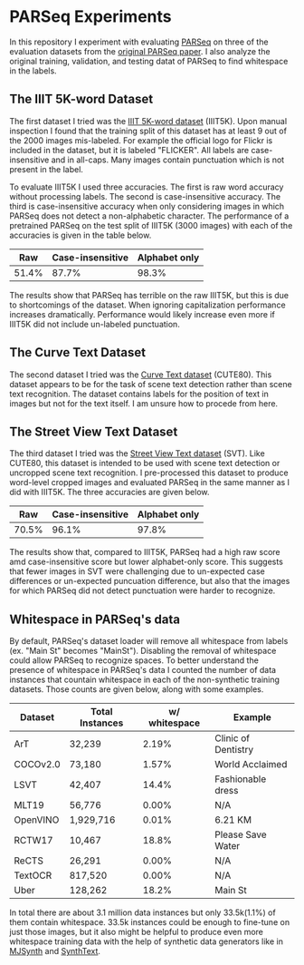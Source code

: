 # PARSeq Experiments
In this repository I experiment with evaluating [PARSeq](https://github.com/baudm/parseq) on three of the evaluation datasets from the [original PARSeq paper](https://link.springer.com/chapter/10.1007/978-3-031-19815-1_11). I also analyze the original training, validation, and testing datat of PARSeq to find whitespace in the labels. 

## The IIIT 5K-word Dataset
The first dataset I tried was the [IIIT 5K-word dataset](https://cvit.iiit.ac.in/research/projects/cvit-projects/the-iiit-5k-word-dataset) \(IIIT5K\). Upon manual inspection I found that the training split of this dataset has at least 9 out of the 2000 images mis-labeled. For example the official logo for Flickr is included in the dataset, but it is labeled "FLICKER". All labels are case-insensitive and in all-caps. Many images contain punctuation which is not present in the label.

To evaluate IIIT5K I used three accuracies. The first is raw word accuracy without processing labels. The second is case-insensitive accuracy. The third is case-insensitive accuracy when only considering images in which PARSeq does not detect a non-alphabetic character. The performance of a pretrained PARSeq on the test split of IIIT5K \(3000 images\) with each of the accuracies is given in the table below.

|Raw  |Case-insensitive|Alphabet only|
|-----|----------------|-------------|
|51.4%|87.7%           |98.3%        |

The results show that PARSeq has terrible on the raw IIIT5K, but this is due to shortcomings of the dataset. When ignoring capitalization performance increases dramatically. Performance would likely increase even more if IIIT5K did not include un-labeled punctuation.

## The Curve Text Dataset
The second dataset I tried was the [Curve Text dataset](http://cs-chan.com/downloads_cute80_dataset.html) \(CUTE80\). This dataset appears to be for the task of scene text detection rather than scene text recognition. The dataset contains labels for the position of text in images but not for the text itself. I am unsure how to procede from here.

## The Street View Text Dataset
The third dataset I tried was the [Street View Text dataset](http://www.iapr-tc11.org/mediawiki/index.php/The_Street_View_Text_Dataset) \(SVT\). Like CUTE80, this dataset is intended to be used with scene text detection or uncropped scene text recognition. I pre-processed this dataset to produce word-level cropped images and evaluated PARSeq in the same manner as I did with IIIT5K. The three accuracies are given below.

|Raw  |Case-insensitive|Alphabet only|
|-----|----------------|-------------|
|70.5%|96.1%           |97.8%        |

The results show that, compared to IIIT5K, PARSeq had a high raw score amd case-insensitive score but lower alphabet-only score. This suggests that fewer images in SVT were challenging due to un-expected case differences or un-expected puncuation difference, but also that the images for which PARSeq did not detect punctuation were harder to recognize.

## Whitespace in PARSeq's data
By default, PARSeq's dataset loader will remove all whitespace from labels (ex. "Main St" becomes "MainSt"). Disabling the removal of whitespace could allow PARSeq to recognize spaces. To better understand the presence of whitespace in PARSeq's data I counted the number of data instances that countain whitespace in each of the non-synthetic training datasets. Those counts are given below, along with some examples.

|Dataset |Total Instances|w/ whitespace|Example            |
|--------|---------------|-------------|-------------------|
|ArT     |32,239         |2.19%        |Clinic of Dentistry|
|COCOv2.0|73,180         |1.57%        |World Acclaimed    |
|LSVT    |42,407         |14.4%        |Fashionable dress  |
|MLT19   |56,776         |0.00%        |N/A                |
|OpenVINO|1,929,716      |0.01%        |6.21 KM            |
|RCTW17  |10,467         |18.8%        |Please Save Water  |
|ReCTS   |26,291         |0.00%        |N/A                |
|TextOCR |817,520        |0.00%        |N/A                |
|Uber    |128,262        |18.2%        |Main St            |

In total there are about 3.1 million data instances but only 33.5k\(1.1%\) of them contain whitespace. 33.5k instances could be enough to fine-tune on just those images, but it also might be helpful to produce even more whitespace training data with the help of synthetic data generators like in [MJSynth](https://arxiv.org/abs/1406.2227) and [SynthText](https://arxiv.org/abs/1604.06646).
